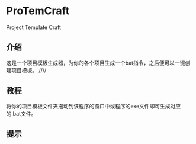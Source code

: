 # ProTemCraft
 Project Template Craft

## 介绍
这是一个项目模板生成器，为你的各个项目生成一个bat指令，之后便可以一键创建项目模板。
////

## 教程
将你的项目模板文件夹拖动到该程序的窗口中或程序的exe文件即可生成对应的.bat文件。

## 提示
